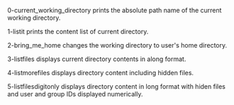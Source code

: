0-current_working_directory prints the absolute path name of the current working directory.

1-listit prints the content list of current directory.

2-bring_me_home changes the working directory to user's home directory.

3-listfiles displays current directory contents in along format.

4-listmorefiles displays directory content including hidden files.

5-listfilesdigitonly displays directory content in long format with hiden files and user and group IDs displayed numerically.
